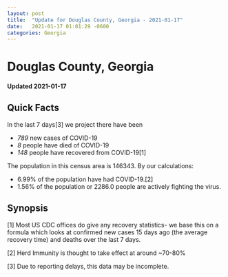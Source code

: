 ```yaml
---
layout: post
title:  "Update for Douglas County, Georgia - 2021-01-17"
date:   2021-01-17 01:01:29 -0600
categories: Georgia
---
```


# Douglas County, Georgia
#### Updated 2021-01-17

## Quick Facts

In the last 7 days[3] we project there have been
- *789* new cases of COVID-19
- *8* people have died of COVID-19
- *148* people have recovered from COVID-19[1]

The population in this census area is 146343. By our calculations:
- 6.99% of the population have had COVID-19.[2]
- 1.56% of the population or 2286.0 people are actively fighting the virus.

## Synopsis




[1] Most US CDC offices do give any recovery statistics- we base this on a formula which looks at confirmed new cases
15 days ago (the average recovery time) and deaths over the last 7 days.

[2] Herd Immunity is thought to take effect at around ~70-80%

[3] Due to reporting delays, this data may be incomplete.
 
    